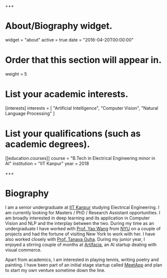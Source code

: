 +++
# About/Biography widget.
widget = "about"
active = true
date = "2016-04-20T00:00:00"

# Order that this section will appear in.
weight = 5

# List your academic interests.
[interests]
  interests = [
    "Artificial Intelligence",
    "Computer Vision",
    "Natural Language Processing"
  ]

# List your qualifications (such as academic degrees).
[[education.courses]]
  course = "B.Tech in Electrical Engineering minor in AI"
  institution = "IIT Kanpur"
  year = 2018


 
+++

# Biography

I am a senior undergraduate at [IIT Kanpur](http://iitk.ac.in) studying Electrical Engineering. I am currently looking for Masters / PhD / Research Assistant opportunities. I am broadly interested in deep learning and its application in Computer Vision and NLP and the interplay between the two. During my time as an undergraduate I have worked with [Prof. Yao Wang](engineering.nyu.edu/people/yao-wang) from [NYU](http://nyu.edu) on a couple of projects and had the fortune of visiting New York to work with her. I have also worked closely with [Prof. Tanaya Guha](http://home.iitk.ac.in/~tanaya). During my junior year, I enjoyed a stirring couple of months at [Artifacia](http://artifacia.com), an AI startup dealing with visual commerce. 

Apart from academics, I am interested in playing tennis, writing poetry and painting. I have been part of an initial stage startup called [MeetApp](fb.com/realmeetapp) and plan to start my own venture sometime down the line.
